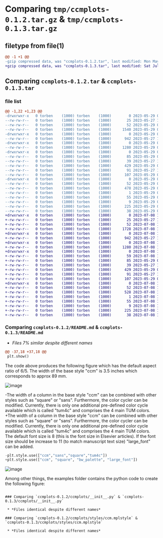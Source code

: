 # Comparing `tmp/ccmplots-0.1.2.tar.gz` & `tmp/ccmplots-0.1.3.tar.gz`

## filetype from file(1)

```diff
@@ -1 +1 @@
-gzip compressed data, was "ccmplots-0.1.2.tar", last modified: Mon May 29 09:38:12 2023, max compression
+gzip compressed data, was "ccmplots-0.1.3.tar", last modified: Sat Jul  8 16:55:04 2023, max compression
```

## Comparing `ccmplots-0.1.2.tar` & `ccmplots-0.1.3.tar`

### file list

```diff
@@ -1,22 +1,23 @@
-drwxrwxr-x   0 torben    (1000) torben    (1000)        0 2023-05-29 09:38:12.383209 ccmplots-0.1.2/
--rw-rw-r--   0 torben    (1000) torben    (1000)       25 2023-05-27 11:41:16.000000 ccmplots-0.1.2/MANIFEST.in
--rw-rw-r--   0 torben    (1000) torben    (1000)       52 2023-05-29 09:38:12.383209 ccmplots-0.1.2/PKG-INFO
--rw-rw-r--   0 torben    (1000) torben    (1000)     1540 2023-05-29 08:40:44.000000 ccmplots-0.1.2/README.md
-drwxrwxr-x   0 torben    (1000) torben    (1000)        0 2023-05-29 09:38:12.383209 ccmplots-0.1.2/ccmplots/
--rw-rw-r--   0 torben    (1000) torben    (1000)      942 2023-05-27 10:34:26.000000 ccmplots-0.1.2/ccmplots/__init__.py
-drwxrwxr-x   0 torben    (1000) torben    (1000)        0 2023-05-29 09:38:12.383209 ccmplots-0.1.2/ccmplots/styles/
--rw-rw-r--   0 torben    (1000) torben    (1000)     1280 2023-05-29 08:20:50.000000 ccmplots-0.1.2/ccmplots/styles/ccm.mplstyle
-drwxrwxr-x   0 torben    (1000) torben    (1000)        0 2023-05-29 09:38:12.383209 ccmplots-0.1.2/ccmplots/styles/customization/
--rw-rw-r--   0 torben    (1000) torben    (1000)       85 2023-05-29 09:37:45.000000 ccmplots-0.1.2/ccmplots/styles/customization/large_font.mplstyle
--rw-rw-r--   0 torben    (1000) torben    (1000)       39 2023-05-27 13:56:20.000000 ccmplots-0.1.2/ccmplots/styles/customization/no-latex.mplstyle
--rw-rw-r--   0 torben    (1000) torben    (1000)      429 2023-05-29 08:08:15.000000 ccmplots-0.1.2/ccmplots/styles/customization/sans.mplstyle
--rw-rw-r--   0 torben    (1000) torben    (1000)       91 2023-05-27 13:50:17.000000 ccmplots-0.1.2/ccmplots/styles/customization/square.mplstyle
--rw-rw-r--   0 torben    (1000) torben    (1000)      107 2023-05-29 08:41:08.000000 ccmplots-0.1.2/ccmplots/styles/customization/tum4c.mplstyle
-drwxrwxr-x   0 torben    (1000) torben    (1000)        0 2023-05-29 09:38:12.383209 ccmplots-0.1.2/ccmplots.egg-info/
--rw-rw-r--   0 torben    (1000) torben    (1000)       52 2023-05-29 09:38:12.000000 ccmplots-0.1.2/ccmplots.egg-info/PKG-INFO
--rw-rw-r--   0 torben    (1000) torben    (1000)      478 2023-05-29 09:38:12.000000 ccmplots-0.1.2/ccmplots.egg-info/SOURCES.txt
--rw-rw-r--   0 torben    (1000) torben    (1000)        1 2023-05-29 09:38:12.000000 ccmplots-0.1.2/ccmplots.egg-info/dependency_links.txt
--rw-rw-r--   0 torben    (1000) torben    (1000)       55 2023-05-29 09:38:12.000000 ccmplots-0.1.2/ccmplots.egg-info/requires.txt
--rw-rw-r--   0 torben    (1000) torben    (1000)        9 2023-05-29 09:38:12.000000 ccmplots-0.1.2/ccmplots.egg-info/top_level.txt
--rw-rw-r--   0 torben    (1000) torben    (1000)      225 2023-05-29 09:38:02.000000 ccmplots-0.1.2/pyproject.toml
--rw-rw-r--   0 torben    (1000) torben    (1000)       38 2023-05-29 09:38:12.383209 ccmplots-0.1.2/setup.cfg
+drwxrwxr-x   0 torben    (1000) torben    (1000)        0 2023-07-08 16:55:04.977344 ccmplots-0.1.3/
+-rw-rw-r--   0 torben    (1000) torben    (1000)       25 2023-05-27 11:41:16.000000 ccmplots-0.1.3/MANIFEST.in
+-rw-rw-r--   0 torben    (1000) torben    (1000)       52 2023-07-08 16:55:04.973344 ccmplots-0.1.3/PKG-INFO
+-rw-rw-r--   0 torben    (1000) torben    (1000)     1728 2023-07-08 16:50:52.000000 ccmplots-0.1.3/README.md
+drwxrwxr-x   0 torben    (1000) torben    (1000)        0 2023-07-08 16:55:04.973344 ccmplots-0.1.3/ccmplots/
+-rw-rw-r--   0 torben    (1000) torben    (1000)      942 2023-05-27 10:34:26.000000 ccmplots-0.1.3/ccmplots/__init__.py
+drwxrwxr-x   0 torben    (1000) torben    (1000)        0 2023-07-08 16:55:04.973344 ccmplots-0.1.3/ccmplots/styles/
+-rw-rw-r--   0 torben    (1000) torben    (1000)     1280 2023-07-08 16:47:19.000000 ccmplots-0.1.3/ccmplots/styles/ccm.mplstyle
+drwxrwxr-x   0 torben    (1000) torben    (1000)        0 2023-07-08 16:55:04.973344 ccmplots-0.1.3/ccmplots/styles/customization/
+-rw-rw-r--   0 torben    (1000) torben    (1000)       59 2023-07-08 16:49:20.000000 ccmplots-0.1.3/ccmplots/styles/customization/bw_palette.mplstyle
+-rw-rw-r--   0 torben    (1000) torben    (1000)       85 2023-05-29 09:37:45.000000 ccmplots-0.1.3/ccmplots/styles/customization/large_font.mplstyle
+-rw-rw-r--   0 torben    (1000) torben    (1000)       39 2023-05-27 13:56:20.000000 ccmplots-0.1.3/ccmplots/styles/customization/no-latex.mplstyle
+-rw-rw-r--   0 torben    (1000) torben    (1000)      429 2023-05-29 08:08:15.000000 ccmplots-0.1.3/ccmplots/styles/customization/sans.mplstyle
+-rw-rw-r--   0 torben    (1000) torben    (1000)       91 2023-05-27 13:50:17.000000 ccmplots-0.1.3/ccmplots/styles/customization/square.mplstyle
+-rw-rw-r--   0 torben    (1000) torben    (1000)      107 2023-05-29 08:41:08.000000 ccmplots-0.1.3/ccmplots/styles/customization/tum4c.mplstyle
+drwxrwxr-x   0 torben    (1000) torben    (1000)        0 2023-07-08 16:55:04.973344 ccmplots-0.1.3/ccmplots.egg-info/
+-rw-rw-r--   0 torben    (1000) torben    (1000)       52 2023-07-08 16:55:04.000000 ccmplots-0.1.3/ccmplots.egg-info/PKG-INFO
+-rw-rw-r--   0 torben    (1000) torben    (1000)      528 2023-07-08 16:55:04.000000 ccmplots-0.1.3/ccmplots.egg-info/SOURCES.txt
+-rw-rw-r--   0 torben    (1000) torben    (1000)        1 2023-07-08 16:55:04.000000 ccmplots-0.1.3/ccmplots.egg-info/dependency_links.txt
+-rw-rw-r--   0 torben    (1000) torben    (1000)       55 2023-07-08 16:55:04.000000 ccmplots-0.1.3/ccmplots.egg-info/requires.txt
+-rw-rw-r--   0 torben    (1000) torben    (1000)        9 2023-07-08 16:55:04.000000 ccmplots-0.1.3/ccmplots.egg-info/top_level.txt
+-rw-rw-r--   0 torben    (1000) torben    (1000)      225 2023-07-08 16:51:36.000000 ccmplots-0.1.3/pyproject.toml
+-rw-rw-r--   0 torben    (1000) torben    (1000)       38 2023-07-08 16:55:04.977344 ccmplots-0.1.3/setup.cfg
```

### Comparing `ccmplots-0.1.2/README.md` & `ccmplots-0.1.3/README.md`

 * *Files 7% similar despite different names*

```diff
@@ -37,18 +37,18 @@
 plt.show()
 ```
 
 The code above produces the following figure which has the default aspect ratio of 6/5. The width of the base style "ccm" is 3.5 inches which corresponds to approx 89 mm. 
 
 ![image](examples/simple.svg "Simple figure")
 
-The width of a column in the base style "ccm" can be combined with other styles such as "square" or "sans". Furthermore, the color cycler can be modified. Currently, there is only one additional pre-defined color cycle available which is called "tum4c" and comprises the 4 main TUM colors.
+The width of a column in the base style "ccm" can be combined with other styles such as "square" or "sans". Furthermore, the color cycler can be modified. Currently, there is only one additional pre-defined color cycle available which is called "tum4c" and comprises the 4 main TUM colors. The default font size is 8 (this is the font size in Elsevier articles). If the font size should be increase to 11 (to match manuscript text size) "large_font" can be added.
 
 ```python
-plt.style.use(["ccm","sans","square","tum4c"])
+plt.style.use(["ccm", "square", "bw_palette", "large_font"])
 
 ```
 ![image](examples/simple_sans.svg "Simple figure")
 
 
 Among other things, the examples folder contains the python code to create the following figure:
```

### Comparing `ccmplots-0.1.2/ccmplots/__init__.py` & `ccmplots-0.1.3/ccmplots/__init__.py`

 * *Files identical despite different names*

### Comparing `ccmplots-0.1.2/ccmplots/styles/ccm.mplstyle` & `ccmplots-0.1.3/ccmplots/styles/ccm.mplstyle`

 * *Files identical despite different names*

